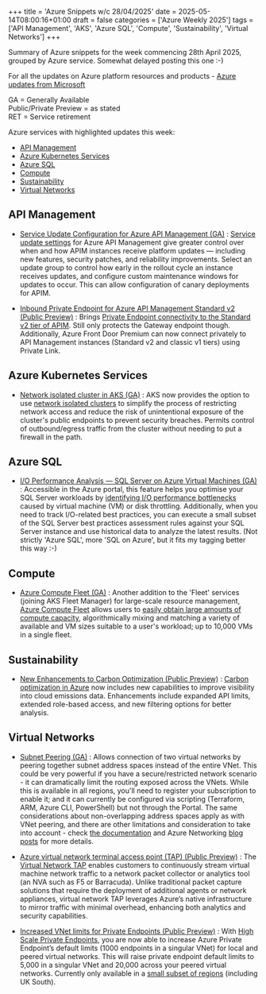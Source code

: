 +++
title = 'Azure Snippets w/c 28/04/2025'
date = 2025-05-14T08:00:16+01:00
draft = false
categories = ['Azure Weekly 2025']
tags = ['API Management', 'AKS', 'Azure SQL', 'Compute', 'Sustainability', 'Virtual Networks']
+++

Summary of Azure snippets for the week commencing 28th April 2025, grouped by Azure service. Somewhat delayed posting this one :-)

For all the updates on Azure platform resources and products - [Azure updates from Microsoft](https://azure.microsoft.com/updates/)

GA = Generally Available  
Public/Private Preview = as stated  
RET = Service retirement

Azure services with highlighted updates this week:

- [API Management](#api-management)
- [Azure Kubernetes Services](#azure-kubernetes-services)
- [Azure SQL](#azure-sql)
- [Compute](#compute)
- [Sustainability](#sustainability)
- [Virtual Networks](#virtual-networks)

## API Management

- [Service Update Configuration for Azure API Management (GA)](https://azure.microsoft.com/en-gb/updates?id=490737) : [Service update settings](https://learn.microsoft.com/en-us/azure/api-management/configure-service-update-settings) for Azure API Management give greater control over when and how APIM instances receive platform updates — including new features, security patches, and reliability improvements. Select an update group to control how early in the rollout cycle an instance receives updates, and configure custom maintenance windows for updates to occur. This can allow configuration of canary deployments for APIM.

- [Inbound Private Endpoint for Azure API Management Standard v2 (Public Preview)](https://azure.microsoft.com/en-gb/updates?id=490732) : Brings [Private Endpoint connectivity to the Standard v2 tier of APIM](https://techcommunity.microsoft.com/blog/integrationsonazureblog/announcing-open-public-preview-of-inbound-private-endpoint-for-standard-v2-tier-/4402521). Still only protects the Gateway endpoint though. Additionally, Azure Front Door Premium can now connect privately to API Management instances (Standard v2 and classic v1 tiers) using Private Link.

## Azure Kubernetes Services

- [Network isolated cluster in AKS (GA)](https://azure.microsoft.com/en-gb/updates?id=491427) : AKS now provides the option to use [network isolated clusters](https://learn.microsoft.com/en-us/azure/aks/concepts-network-isolated) to simplify the process of restricting network access and reduce the risk of unintentional exposure of the cluster's public endpoints to prevent security breaches. Permits control of outbound/egress traffic from the cluster without needing to put a firewall in the path.

## Azure SQL

- [I/O Performance Analysis — SQL Server on Azure Virtual Machines (GA)](https://azure.microsoft.com/en-gb/updates?id=487453) : Accessible in the Azure portal, this feature helps you optimise your SQL Server workloads by [identifying I/O performance bottlenecks](https://learn.microsoft.com/en-gb/azure/azure-sql/virtual-machines/windows/storage-performance-analysis?view=azuresql) caused by virtual machine (VM) or disk throttling. Additionally, when you need to track I/O-related best practices, you can execute a small subset of the SQL Server best practices assessment rules against your SQL Server instance and use historical data to analyze the latest results. (Not strictly 'Azure SQL', more 'SQL on Azure', but it fits my tagging better this way :-)

## Compute

- [Azure Compute Fleet (GA)](https://azure.microsoft.com/en-gb/updates?id=490327) : Another addition to the 'Fleet' services (joining AKS Fleet Manager) for large-scale resource management, [Azure Compute Fleet](https://learn.microsoft.com/en-us/azure/azure-compute-fleet/overview) allows users to [easily obtain large amounts of compute capacity](https://techcommunity.microsoft.com/blog/azurecompute/azure-compute-fleet---generally-available/4408859), algorithmically mixing and matching a variety of available and VM sizes suitable to a user's workload; up to 10,000 VMs in a single fleet.

## Sustainability

- [New Enhancements to Carbon Optimization (Public Preview)](https://azure.microsoft.com/en-gb/updates?id=488052) : [Carbon optimization in Azure](https://learn.microsoft.com/en-us/azure/carbon-optimization/) now includes new capabilities to improve visibility into cloud emissions data. Enhancements include expanded API limits, extended role-based access, and new filtering options for better analysis.

## Virtual Networks

- [Subnet Peering (GA)](https://techcommunity.microsoft.com/blog/azurenetworkingblog/introducing-subnet-peering-in-azure/4383841) : Allows connection of two virtual networks by peering together subnet address spaces instead of the entire VNet. This could be very powerful if you have a secure/restricted network scenario - it can dramatically limit the routing exposed across the VNets. While this is available in all regions, you'll need to register your subscription to enable it; and it can currently be configured via scripting (Terraform, ARM, Azure CLI, PowerShell) but not through the Portal. The same considerations about non-overlapping address spaces apply as with VNet peering, and there are other limitations and consideration to take into account - check [the documentation](https://learn.microsoft.com/en-us/azure/virtual-network/how-to-configure-subnet-peering) and Azure Networking [blog](https://techcommunity.microsoft.com/blog/azurenetworkingblog/introducing-subnet-peering-in-azure/4383841) [posts](https://techcommunity.microsoft.com/blog/azurenetworkingblog/subnet-peering/4397640) for more details.

- [Azure virtual network terminal access point (TAP) (Public Preview)](https://azure.microsoft.com/en-gb/updates?id=490830) : The [Virtual Network TAP](https://learn.microsoft.com/en-us/azure/virtual-network/virtual-network-tap-overview) enables customers to continuously stream virtual machine network traffic to a network packet collector or analytics tool (an NVA such as F5 or Barracuda). Unlike traditional packet capture solutions that require the deployment of additional agents or network appliances, virtual network TAP leverages Azure’s native infrastructure to mirror traffic with minimal overhead, enhancing both analytics and security capabilities.

- [Increased VNet limits for Private Endpoints (Public Preview)](https://azure.microsoft.com/en-gb/updates?id=487406) : With [High Scale Private Endpoints](https://learn.microsoft.com/en-us/azure/private-link/increase-private-endpoint-vnet-limits?tabs=ARG-HSP-Powershell%2Cvalidate-portal), you are now able to increase Azure Private Endpoint’s default limits (1000 endpoints in a singular VNet) for local and peered virtual networks. This will raise private endpoint default limits to 5,000 in a singular VNet and 20,000 across your peered virtual networks. Currently only available in a [small subset of regions](https://learn.microsoft.com/en-us/azure/private-link/increase-private-endpoint-vnet-limits?tabs=ARG-HSP-Powershell%2Cvalidate-portal#limitations) (including UK South).



